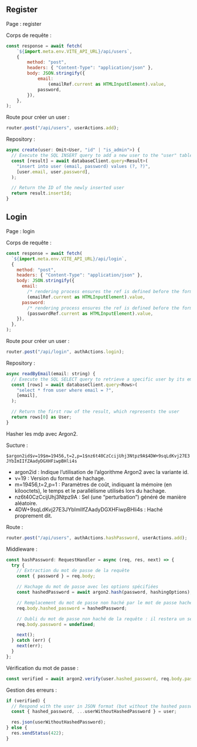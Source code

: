 ## Register

Page : register

Corps de requête :

```javascript
const response = await fetch(
	`${import.meta.env.VITE_API_URL}/api/users`,
	{
		method: "post",
		headers: { "Content-Type": "application/json" },
		body: JSON.stringify({
			email:
				(emailRef.current as HTMLInputElement).value,
			password,
		}),
	},
);
```

Route pour créer un user :

```javascript
router.post("/api/users", userActions.add);
```

Repository :

```javascript
async create(user: Omit<User, "id" | "is_admin">) {
  // Execute the SQL INSERT query to add a new user to the "user" table
  const [result] = await databaseClient.query<Result>(
    "insert into user (email, password) values (?, ?)",
    [user.email, user.password],
  );

  // Return the ID of the newly inserted user
  return result.insertId;
}
```

## Login

Page : login

Corps de requête :

```javascript
const response = await fetch(
  `${import.meta.env.VITE_API_URL}/api/login`,
  {
    method: "post",
    headers: { "Content-Type": "application/json" },
    body: JSON.stringify({
      email:
        /* rendering process ensures the ref is defined before the form is submitted */
        (emailRef.current as HTMLInputElement).value,
      password:
        /* rendering process ensures the ref is defined before the form is submitted */
        (passwordRef.current as HTMLInputElement).value,
    }),
  },
);
```

Route pour créer un user :

```javascript
router.post("/api/login", authActions.login);
```

Repository :

```javascript
async readByEmail(email: string) {
  // Execute the SQL SELECT query to retrieve a specific user by its email
  const [rows] = await databaseClient.query<Rows>(
    "select * from user where email = ?",
    [email],
  );

  // Return the first row of the result, which represents the user
  return rows[0] as User;
}
```

Hasher les mdp avec Argon2.

Sucture :

`$argon2id$v=19$m=19456,t=2,p=1$nz6t40CzCcijUhj3Ntpz9A$4DW+9sqLdKvj27E3JYbImIIfZAadyDGXHFiwpBHli4s`

- argon2id : Indique l’utilisation de l’algorithme Argon2 avec la variante id.
- v=19 : Version du format de hachage.
- m=19456,t=2,p=1 : Paramètres de coût, indiquant la mémoire (en kilooctets), le temps et le parallélisme utilisés lors du hachage.
- nz6t40CzCcijUhj3Ntpz9A : Sel (une “perturbation”) généré de manière aléatoire.
- 4DW+9sqLdKvj27E3JYbImIIfZAadyDGXHFiwpBHli4s : Haché proprement dit.

Route :

```javascript
router.post("/api/users", authActions.hashPassword, userActions.add);
```

Middleware :

```javascript
const hashPassword: RequestHandler = async (req, res, next) => {
  try {
    // Extraction du mot de passe de la requête
    const { password } = req.body;

    // Hachage du mot de passe avec les options spécifiées
    const hashedPassword = await argon2.hash(password, hashingOptions);

    // Remplacement du mot de passe non haché par le mot de passe haché dans la requête
    req.body.hashed_password = hashedPassword;

    // Oubli du mot de passe non haché de la requête : il restera un secret même pour notre code dans les autres actions
    req.body.password = undefined;

    next();
  } catch (err) {
    next(err);
  }
};
```

Vérification du mot de passe :

```javascript
const verified = await argon2.verify(user.hashed_password, req.body.password);
```

Gestion des erreurs :

```javascript
if (verified) {
  // Respond with the user in JSON format (but without the hashed password)
  const { hashed_password, ...userWithoutHashedPassword } = user;

  res.json(userWithoutHashedPassword);
} else {
  res.sendStatus(422);
}
```